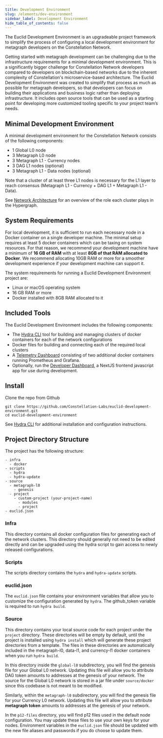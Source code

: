 ```yaml
---
title: Development Environment
slug: /elements/dev-environment
sidebar_label: Development Environment
hide_table_of_contents: false
---
```

<intro-end />

The Euclid Development Environment is an upgradeable project framework to simplify the process of configuring a local development environment for metagraph developers on the Constellation Network. 

Getting started with metagraph development can be challenging due to the infrastructure requirements for a minimal development environment. This is a significantly bigger challenge for Constellation Network developers compared to developers on blockchain-based networks due to the inherent complexity of Constellation's microservice-based architecture. The Euclid Development Environment was created to simplify that process as much as possible for metagraph developers, so that developers can focus on building their applications and business logic rather than deploying infrastructure. It includes open source tools that can be used as a starting point for developing more customized tooling specific to your project team’s needs. 

## Minimal Development Environment
A minimal development environment for the Constellation Network consists of the following components:

- 1 Global L0 node
- 3 Metagraph L0 node
- 3 Metagraph L1 - Currency nodes
- 3 DAG L1 nodes (optional)
- 3 Metagraph L1 - Data nodes (optional)

Note that a cluster of at least three L1 nodes is necessary for the L1 layer to reach consensus (Metagraph L1 - Currency + DAG L1 + Metagraph L1 - Data). 

See [Network Architecture](/metagraphs/concepts/architecture) for an overview of the role each cluster plays in the Hypergraph. 

## System Requirements

For local development, it is sufficient to run each necessary node in a Docker container on a single developer machine. The minimal setup requires at least 5 docker containers which can be taxing on system resources. For that reason, we recommend your development machine have a minimum of **16 GB of RAM** with at least **8GB of that RAM allocated to Docker**. We recommend allocating 10GB RAM or more for a smoother development experience if your development machine can support it.

The system requirements for running a Euclid Development Environment project are:

- Linux or macOS operating system
- 16 GB RAM or more
- Docker installed with 8GB RAM allocated to it

## Included Tools
The Euclid Development Environment includes the following components:
- The [Hydra CLI](/sdk/hydra-cli) tool for building and managing clusters of docker containers for each of the network configurations
- Docker files for building and connecting each of the required local clusters
- A [Telemetry Dashboard](/sdk/telemetry-dashboard) consisting of two additional docker containers running Prometheus and Grafana.
- Optionally, run the [Developer Dashboard](/sdk/elements/developer-dashboard), a NextJS frontend javascript app for use during development.

## Install

Clone the repo from Github
```
git clone https://github.com/Constellation-Labs/euclid-development-environment.git
cd euclid-development-environment
```

See [Hydra CLI](/sdk/elements/hydra-cli) for additional installation and configuration instructions.

## Project Directory Structure

The project has the following structure:
```
- infra
  - docker
- scripts
  - hydra
  - hydra-update
- source
  - metagraph-l0
    - genesis
  - project
    - custom-project (your-project-name)
      - modules
      - project
- euclid.json
```

### Infra
This directory contains all docker configuration files for generating each of the network clusters. This directory should generally not need to be edited directly and can be upgraded using the hydra script to gain access to newly released configurations. 

### Scripts
The scripts directory contains the `hydra` and `hydra-update` scripts.

### euclid.json
The `euclid.json` file contains your environment variables that allow you to customize the configuration generated by `hydra`. The github_token variable is required to run `hydra build`. 

### Source
This directory contains your local source code for each project under the `project` directory. These directories will be empty by default, until the project is installed using `hydra install` which will generate these project directories from a template. The files in these directories are automatically included in the metagraph-l0, data-l1, and currency-l1 docker containers when you run `hydra build`. 

In this directory inside the `global-l0` subdirectory, you will find the genesis file for your Global L0 network. Updating this file will allow you to attribute DAG token amounts to addresses at the genesis of your network. The source for the Global L0 network is stored in a jar file under `source/docker` since this codebase is not meant to be modified. 

Similarly, within the `metagraph-l0` subdirectory, you will find the genesis file for your Currency L0 network. Updating this file will allow you to attribute __metagraph token__ amounts to addresses at the genesis of your network. 

In the `p12-files` directory, you will find p12 files used in the default node configuration. You may update these files to use your own keys for your nodes. Environment variables in the `euclid.json` file should be updated with the new file aliases and passwords if you do choose to update them. 
